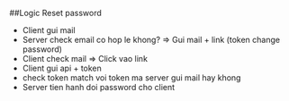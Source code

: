 ##Logic Reset password

- Client gui mail
- Server check email co hop le khong? => Gui mail + link (token change password)
- Client check mail => Click vao link
- Client gui api + token
- check token match voi token ma server gui mail hay khong
- Server tien hanh doi password cho client
